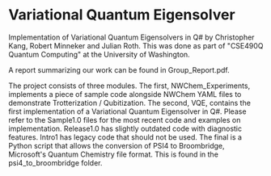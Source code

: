 # Variational Quantum Eigensolver

Implementation of Variational Quantum Eigensolvers in Q# by Christopher Kang, Robert Minneker and Julian Roth. This was
done as part of "CSE490Q Quantum Computing" at the University of Washington.

A report summarizing our work can be found in Group_Report.pdf.

The project consists of three modules. The first, NWChem_Experiments, implements a piece of sample code alongside NWChem YAML files to demonstrate Trotterization / Qubitization. The second, VQE, contains the first implementation of a Variational Quantum Eigensolver in Q#. Please refer to the Sample1.0 files for the most recent code and examples on implementation. Release1.0 has slightly outdated code with diagnostic features. Intro1 has legacy code that should not be used. The final is a Python script that allows the conversion of PSI4 to Broombridge, Microsoft's Quantum Chemistry file format. This is found in the psi4_to_broombridge folder.
